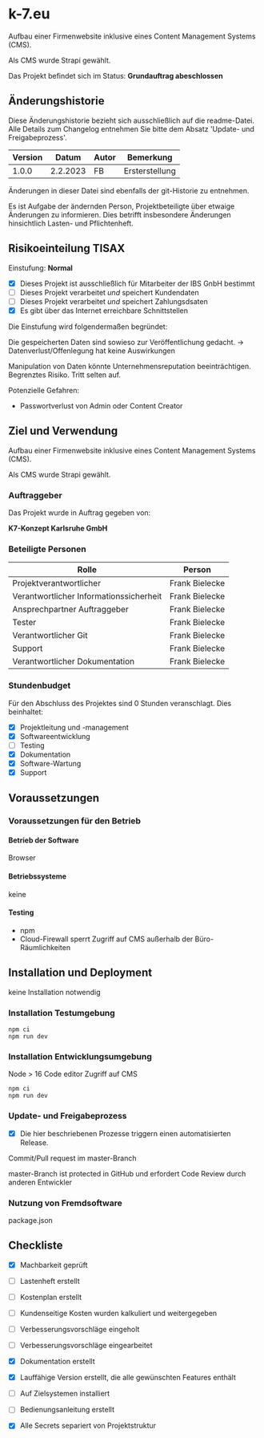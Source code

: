 
# k-7.eu

Aufbau einer Firmenwebsite inklusive eines Content Management Systems (CMS).

Als CMS wurde Strapi gewählt.

Das Projekt befindet sich im Status: **Grundauftrag abeschlossen**

## Änderungshistorie

Diese Änderungshistorie bezieht sich ausschließlich auf die readme-Datei. Alle Details zum Changelog entnehmen Sie bitte dem Absatz 'Update- und Freigabeprozess'.


| Version | Datum | Autor | Bemerkung |
| ------- | ----- | ----- | --------- |
| 1.0.0 | 2.2.2023 | FB | Ersterstellung |

Änderungen in dieser Datei sind ebenfalls der git-Historie zu entnehmen.

Es ist Aufgabe der ändernden Person, Projektbeteiligte über etwaige Änderungen zu informieren. Dies betrifft insbesondere Änderungen hinsichtlich Lasten- und Pflichtenheft.

## Risikoeinteilung TISAX

Einstufung: **Normal**

- [x] Dieses Projekt ist ausschließlich für Mitarbeiter der IBS GnbH bestimmt
- [ ] Dieses Projekt verarbeitet *und* speichert Kundendaten
- [ ] Dieses Projekt verarbeitet *und* speichert Zahlungsdsaten
- [x] Es gibt über das Internet erreichbare Schnittstellen

Die Einstufung wird folgendermaßen begründet:

Die gespeicherten Daten sind sowieso zur Veröffentlichung gedacht. -> Datenverlust/Offenlegung hat keine Auswirkungen

Manipulation von Daten könnte Unternehmensreputation beeinträchtigen. Begrenztes Risiko. Tritt selten auf.

Potenzielle Gefahren:
- Passwortverlust von Admin oder Content Creator

## Ziel und Verwendung

Aufbau einer Firmenwebsite inklusive eines Content Management Systems (CMS).

Als CMS wurde Strapi gewählt.

### Auftraggeber

Das Projekt wurde in Auftrag gegeben von:

**K7-Konzept Karlsruhe GmbH**

### Beteiligte Personen

| Rolle                                   | Person                   |
| --------------------------------------- | ------------------------ |
| Projektverantwortlicher | Frank Bielecke |
| Verantwortlicher Informationssicherheit | Frank Bielecke |
| Ansprechpartner Auftraggeber | Frank Bielecke |
| Tester | Frank Bielecke |
| Verantwortlicher Git | Frank Bielecke |
| Support | Frank Bielecke |
| Verantwortlicher Dokumentation | Frank Bielecke |


### Stundenbudget

Für den Abschluss des Projektes sind 0 Stunden veranschlagt. Dies beinhaltet:
- [x] Projektleitung und -management
- [x] Softwareentwicklung
- [ ] Testing
- [x] Dokumentation
- [x] Software-Wartung
- [x] Support

## Voraussetzungen



### Voraussetzungen für den Betrieb

#### Betrieb der Software

Browser

#### Betriebssysteme

keine

#### Testing

- npm
- Cloud-Firewall sperrt Zugriff auf CMS außerhalb der Büro-Räumlichkeiten

## Installation und Deployment

keine Installation notwendig



### Installation Testumgebung



``` shell
npm ci
npm run dev
```

### Installation Entwicklungsumgebung

Node > 16
Code editor
Zugriff auf CMS

``` shell
npm ci
npm run dev
```

### Update- und Freigabeprozess

- [x] Die hier beschriebenen Prozesse triggern einen automatisierten Release.

Commit/Pull request im master-Branch

master-Branch ist protected in GitHub und erfordert Code Review durch anderen Entwickler



### Nutzung von Fremdsoftware
package.json

## Checkliste

- [x] Machbarkeit geprüft
- [ ] Lastenheft erstellt
- [ ] Kostenplan erstellt
- [ ] Kundenseitige Kosten wurden kalkuliert und weitergegeben
- [ ] Verbesserungsvorschläge eingeholt
- [ ] Verbesserungsvorschläge eingearbeitet
- [x] Dokumentation erstellt
- [x] Lauffähige Version erstellt, die alle gewünschten Features enthält
- [ ] Auf Zielsystemen installiert
- [ ] Bedienungsanleitung erstellt
- [x] Alle Secrets separiert von Projektstruktur



  